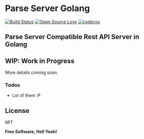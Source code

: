 # Parse Server Golang
[![Build Status](https://travis-ci.org/itsbalamurali/parse-server.svg?branch=master)](https://travis-ci.org/itsbalamurali/parse-server) [![Open Source Love](https://badges.frapsoft.com/os/v1/open-source.png?v=103)](https://github.com/ellerbrock/open-source-badge/) [![codecov](https://codecov.io/gh/itsbalamurali/parse-server/branch/master/graph/badge.svg)](https://codecov.io/gh/itsbalamurali/parse-server)


## Parse Server Compatible Rest API Server in Golang

## WIP: Work in Progress
More details coming soon.

### Todos

 - Lot of them :P

License
----
MIT

**Free Software, Hell Yeah!**